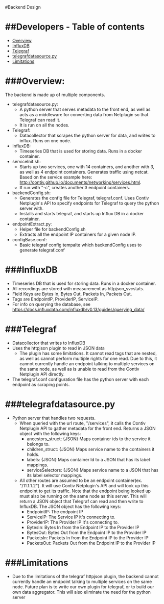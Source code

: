#Backend Design

##Developers - Table of contents
=================

  * [Overview](#overview)
  * [InfluxDB](#influxdb)
  * [Telegraf](#telegraf)
  * [telegrafdatasource.py](#telegrafdatasourcepy)
  * [Limitations](#limitations)

###Overview:
============
The backend is made up of multiple components. 
* telegrafdatasource.py: 
  * A python server that serves metadata to the front end, as well as acts as a middleware for converting data from Netplugin so that Telegraf can read it. 
  * It is run on all the nodes.
* Telegraf: 
  * Datacollector that scrapes the python server for data, and writes to influx. Runs on one node.
* InfluxDB: 
  * Timeseries DB that is used for storing data. Runs in a docker container.
* serviceInit.sh: 
  * Starts up two services, one with 14 containers, and another with 3, as well as 4 endpoint containers. Generates traffic using netcat. Based on the service example here: http://contiv.github.io/documents/networking/services.html. 
  * If run with "-c", creates another 3 endpoint containers. 
* backendConfig.sh: 
  * Generates the config file for Telegraf, telegraf.conf. Uses Contiv Netplugin's API to specify endpoints for Telegraf to query the python server with.
  * Installs and starts telegraf, and starts up Influx DB in a docker container.
* endpointExtract.py: 
  * Helper file for backendConfig.sh
  * Extracts all the endpoint IP containers for a given node IP. 
* configBase.conf: 
  * Basic telegraf config tempalte which backendConfig uses to generate telegraf.conf

###InfluxDB
============
* Timeseries DB that is used for storing data. Runs in a docker container.
* All recordings are stored with measurement as httpjson_svcstats.
* Field Keys are Bytes In, Bytes Out, Packets In, Packets Out.
* Tags are EndpointIP, ProviderIP, ServiceIP.
* For info on querying the database, see https://docs.influxdata.com/influxdb/v0.13/guides/querying_data/

###Telegraf
============
* Datacollector that writes to InfluxDB
* Uses the httpjson plugin to read in JSON data
  * The plugin has some limitations. It cannot read tags that are nested, as well as cannot perform multiple rights for one read. Due to this, it cannot currently handle an endpoint talking to multiple services on the same node, as well as is unable to read from the Contiv Netplugin API directly.
* The telegraf.conf configuration file has the python server with each endpoint as scraping points.


###telegrafdatasource.py
========================
* Python server that handles two requests.
  * When queried with the url route, "/services", it calls the Contiv Netplugin API to gather metadata for the front end. Returns a JSON object with the following keys:
    * ancestors_struct: {JSON} Maps container ids to the service it belongs to.
    * children_struct: {JSON} Maps service name to the containers it holds.
    * labels: {JSON} Maps container Id to a JSON that has its label mappings.
    * serviceSelectors: {JSON} Maps service name to a JSON that has its label selector mappings.
  * All other routes are assumed to be an endpoint container(ex. "/11.1.1.2"). It will use Contiv Netplugin's API and will look up this endpoint to get its traffic. Note that the endpoint being looked up must also be running on the same node as this server. This will return a JSON object that Telegraf can read and then write to InfluxDB. The JSON object has the following keys:
  	* EndpointIP: The endpoint IP
  	* ServiceIP: The Service IP it's connecting to.
  	* ProviderIP: The Provider IP it's connecting to.
  	* BytesIn: Bytes In from the Endpoint IP to the Provider IP
  	* BytesOut: Bytes Out from the Endpoint IP to the Provider IP
  	* PacketsIn: Packets In from the Endpoint IP to the Provider IP
  	* PacketsOut: Packets Out from the Endpoint IP to the Provider IP

###Limitations
===============
* Due to the limitations of the telegraf httpjson plugin, the backend cannot currently handle an endpoint talking to multiple services on the same node. Future plan is to write our own plugin for telegraf, or to build our own data aggregator. This will also eliminate the need for the python server




